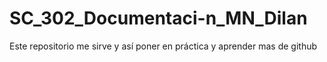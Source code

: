 # SC_302_Documentaci-n_MN_Dilan
Este repositorio me sirve y así poner en práctica y aprender mas de github

